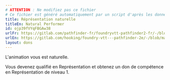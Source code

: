 ```yaml
---
# ATTENTION : Ne modifiez pas ce fichier
# Ce fichier est généré automatiquement par un script d'après les données du module Foundry VTT officiel et de sa traduction
title: Réprésentation naturelle
titleEn: Natural Performer
id: ojp39fVYqFBGAw38
urlFr: https://gitlab.com/pathfinder-fr/foundryvtt-pathfinder2-fr/-/blob/master/data/feats/ojp39fVYqFBGAw38.htm
urlEn: https://gitlab.com/hooking/foundry-vtt---pathfinder-2e/-/blob/master/packs/data/feats.db/natural-performer.json
layout: dons
---
```

L'animation vous est naturelle.

Vous devenez qualifié en Représentation et obtenez un don de compétence en Représentation de niveau 1.
